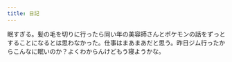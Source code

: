```yaml
---
title: 日記
---
```


眠すぎる。髪の毛を切りに行ったら同い年の美容師さんとポケモンの話をずっとすることになるとは思わなかった。仕事はまあまあだと思う。昨日ジム行ったからこんなに眠いのか？よくわからんけどもう寝ようかな。